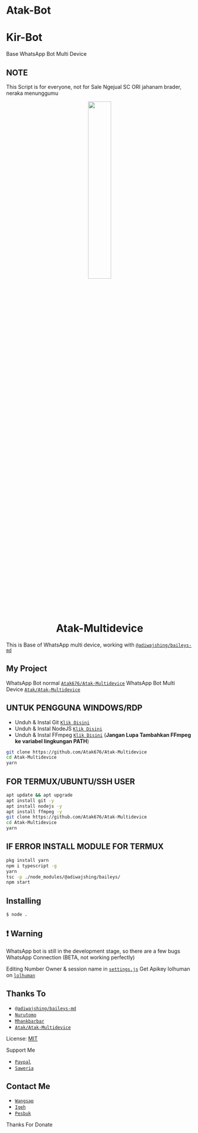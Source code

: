 # Atak-Bot
# Kir-Bot
Base WhatsApp Bot Multi Device

## NOTE
This Script is for everyone, not for Sale
Ngejual SC ORI jahanam brader, neraka menunggumu

<p align="center">
	<img src="https://telegra.ph/file/fbe6c79040ccc487d42ec.jpg" width="35%" style="margin-left: auto;margin-right: auto;display: block;">
</p>
<h1 align="center">Atak-Multidevice</h1>

This is Base of WhatsApp multi device, working with [`@adiwajshing/baileys-md`](https://github.com/adiwajshing/baileys/tree/multi-device)

## My Project
WhatsApp Bot normal [`Atak676/Atak-Multidevice`](https://github.com/Atak676/Atak-Multidevice)
WhatsApp Bot Multi Device [`Atak/Atak-Multidevice`](https://github.com/Atak676/Atak-Multidevice)


## UNTUK PENGGUNA WINDOWS/RDP

* Unduh & Instal Git [`Klik Disini`](https://git-scm.com/downloads)
* Unduh & Instal NodeJS [`Klik Disini`](https://nodejs.org/en/download)
* Unduh & Instal FFmpeg [`Klik Disini`](https://ffmpeg.org/download.html) (**Jangan Lupa Tambahkan FFmpeg ke variabel lingkungan PATH**)


```bash
git clone https://github.com/Atak676/Atak-Multidevice
cd Atak-Multidevice
yarn
```


## FOR TERMUX/UBUNTU/SSH USER

```bash
apt update && apt upgrade
apt install git -y
apt install nodejs -y
apt install ffmpeg -y
git clone https://github.com/Atak676/Atak-Multidevice
cd Atak-Multidevice
yarn
```

## IF ERROR INSTALL MODULE FOR TERMUX

```bash
pkg install yarn
npm i typescript -g
yarn
tsc -p ./node_modules/@adiwajshing/baileys/
npm start
```

## Installing
```bash
$ node .
```

## ❗ Warning
WhatsApp bot is still in the development stage, so there are a few bugs
WhatsApp Connection (BETA, not working perfectly)

Editing Number Owner & session name in [`settings.js`](https://github.com/Atak676/Atak-Multidevice/blob/master/settings.js)
Get Apikey lolhuman on [`lolhuman`](https://api.lolhuman.xyz/dashboard)


## Thanks To
* [`@adiwajshing/baileys-md`](https://github.com/adiwajshing/baileys/tree/multi-device)
* [`Nurutomo`](https://github.com/Nurutomo)
* [`Mhankbarbar`](https://github.com/MhankBarBar)
* [`Atak/Atak-Multidevice`](https://github.com/Atak676/Atak-Multidevice)

License: [MIT](https://en.wikipedia.org/wiki/MIT_License)

Support Me
* [`Paypal`](https://www.paypal.me/Atak)
* [`Saweria`](https://saweria.co/AtakBotz)

## Contact Me
* [`Wangsap`](https://wa.me/6287721317870)
* [`Igeh`](https://instagram.com/atak)
* [`Pesbuk`](https://www.facebook.com/Fino.Store)

Thanks For Donate

